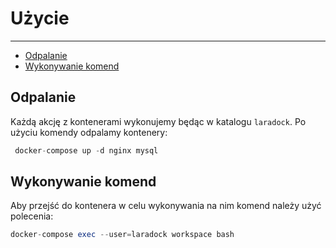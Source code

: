 # Użycie

---

- [Odpalanie]({{route}}/{{version}}/docker_use#section-1)
- [Wykonywanie komend]({{route}}/{{version}}/docker_use#section-2)

<a name="section-1"></a>
## Odpalanie

Każdą akcję z kontenerami wykonujemy będąc w katalogu `laradock`.
Po użyciu komendy odpalamy kontenery:
```php
 docker-compose up -d nginx mysql
```

<a name="section-2"></a>
## Wykonywanie komend

Aby przejść do kontenera w celu wykonywania na nim komend należy użyć polecenia:
```php
docker-compose exec --user=laradock workspace bash
```
